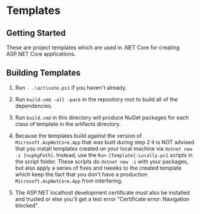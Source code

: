 # Templates

## Getting Started
These are project templates which are used in .NET Core for creating ASP.NET Core applications.

## Building Templates
1. Run `. .\activate.ps1` if you haven't already.

2. Run `build.cmd -all -pack` in the repository root to build all of the dependencies.
3. Run `build.cmd` in this directory will produce NuGet packages for each class of template in the artifacts directory.
4. Because the templates build against the version of `Microsoft.AspNetCore.App` that was built during step 2 it is NOT advised that you install templates created on your local machine via `dotnet new -i [nupkgPath]`. Instead, use the `Run-[Template]-Locally.ps1` scripts in the script folder. These scripts do `dotnet new -i` with your packages, but also apply a series of fixes and tweeks to the created template which keep the fact that you don't have a production `Microsoft.AspNetCore.App` from interfering.
5. The ASP.NET localhost development certificate must also be installed and trusted or else you'll get a test error "Certificate error: Navigation blocked".
